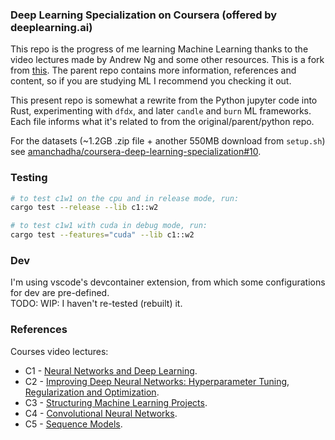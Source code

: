 ### Deep Learning Specialization on Coursera (offered by deeplearning.ai)

This repo is the progress of me learning Machine Learning thanks to the video lectures made by Andrew Ng and some other resources. This is a fork from [this](https://github.com/amanchadha/coursera-deep-learning-specialization/tree/d968708a5318457acdea8f61d6acd4d1db86833f). The parent repo contains more information, references and content, so if you are studying ML I recommend you checking it out.

This present repo is somewhat a rewrite from the Python jupyter code into Rust, experimenting with `dfdx`, and later `candle` and `burn` ML frameworks. Each file informs what it's related to from the original/parent/python repo.

For the datasets (~1.2GB .zip file + another 550MB download from `setup.sh`) see [amanchadha/coursera-deep-learning-specialization#10](https://github.com/amanchadha/coursera-deep-learning-specialization/issues/10#issuecomment-1085118606).


### Testing

```bash
# to test c1w1 on the cpu and in release mode, run:
cargo test --release --lib c1::w2

# to test c1w1 with cuda in debug mode, run: 
cargo test --features="cuda" --lib c1::w2
```

### Dev

I'm using vscode's devcontainer extension, from which some configurations for dev are pre-defined.  
TODO: WIP: I haven't re-tested (rebuilt) it.

### References

Courses video lectures:
- C1 - [Neural Networks and Deep Learning](https://www.youtube.com/watch?v=CS4cs9xVecg&list=PLkDaE6sCZn6Ec-XTbcX1uRg2_u4xOEky0).
- C2 - [Improving Deep Neural Networks: Hyperparameter Tuning, Regularization and Optimization](https://www.youtube.com/watch?v=1waHlpKiNyY&list=PLkDaE6sCZn6Hn0vK8co82zjQtt3T2Nkqc).
- C3 - [Structuring Machine Learning Projects](https://www.youtube.com/watch?v=dFX8k1kXhOw&list=PLkDaE6sCZn6E7jZ9sN_xHwSHOdjUxUW_b).
- C4 - [Convolutional Neural Networks](https://www.youtube.com/watch?v=ArPaAX_PhIs&list=PLkDaE6sCZn6Gl29AoE31iwdVwSG-KnDzF).
- C5 - [Sequence Models](https://www.youtube.com/watch?v=_i3aqgKVNQI&list=PLkDaE6sCZn6F6wUI9tvS_Gw1vaFAx6rd6&pp=iAQB). 
